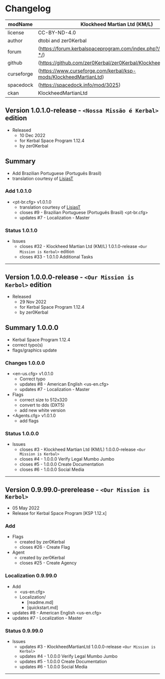 # Changelog  
  
| modName    | Klockheed Martian Ltd (KM/L)                                      |
| ---------- | ----------------------------------------------------------------- |
| license    | CC-BY-ND-4.0                                                      |
| author     | dtobi and zer0Kerbal                                              |
| forum      | (https://forum.kerbalspaceprogram.com/index.php?/topic/207651-*/) |
| github     | (https://github.com/zer0Kerbal/zer0Kerbal/KlockheedMartianLtd)    |
| curseforge | (https://www.curseforge.com/kerbal/ksp-mods/KlockheedMartianLtd)  |
| spacedock  | (https://spacedock.info/mod/3025)                                 |
| ckan       | KlockheedMartianLtd                                               |

## Version 1.0.1.0-release - `<Nossa Missão é Kerbal>` edition

* Released
  * 10 Dec 2022
  * for Kerbal Space Program 1.12.4
  * by zer0Kerbal

## Summary

* Add Brazilian Portuguese (Português Brasil)
* translation courtesy of [LisiasT](https://github.com/net-lisias-ksp)

### Add 1.0.1.0

* <pt-br.cfg> v1.0.1.0
  * translation courtesy of [LisiasT](https://github.com/net-lisias-ksp)
  * closes #9 - Brazilian Portuguese (Português Brasil) <pt-br.cfg>
  * updates #7 - Localization - Master

### Status 1.0.1.0

* Issues
  * closes #32 - Klockheed Martian Ltd (KM/L) 1.0.1.0-release `<Our Mission is Kerbal>` edition
  * closes #33 - 1.0.1.0 Additional Tasks

---

## Version 1.0.0.0-release - `<Our Mission is Kerbol>` edition

* Released
  * 29 Nov 2022
  * for Kerbal Space Program 1.12.4
  * by zer0Kerbal

## Summary 1.0.0.0

* Kerbal Space Program 1.12.4
* correct typo(s)
* flags/graphics update

### Changes 1.0.0.0

* <en-us.cfg> v1.0.1.0
  * Correct typo
  * updates #8 - American English <us-en.cfg>
  * updates #7 - Localization - Master
* Flags
  * correct size to 512x320
  * convert to dds (DXT5)
  * add new white version
* <Agents.cfg> v1.0.1.0
  * add flags

### Status 1.0.0.0

* Issues
  * closes #3 - Klockheed Martian Ltd (KM/L) 1.0.0.0-release `<Our Mission is Kerbal>`
  * closes #4 - 1.0.0.0 Verify Legal Mumbo Jumbo
  * closes #5 - 1.0.0.0 Create Documentation
  * closes #6 - 1.0.0.0 Social Media

---

## Version 0.9.99.0-prerelease - `<Our Mission is Kerbol>`

* 05 May 2022  
* Release for Kerbal Space Program [KSP 1.12.x]

### Add

* Flags
  * created by zer0Kerbal
  * closes #26 - Create Flag
* Agent
  * created by zer0Kerbal
  * closes #25 - Create Agency

### Localization 0.9.99.0

* Add
  * <us-en.cfg>
  * Localization/
    * [readme.md]
    * [quickstart.md]
* updates #8 - American English <us-en.cfg>
* updates #7 - Localization - Master

### Status 0.9.99.0

* Issues
  * updates #3 - KlockheedMartianLtd 1.0.0.0-release `<Our Mission is Kerbal>`
  * updates #4 - 1.0.0.0 Verify Legal Mumbo Jumbo
  * updates #5 - 1.0.0.0 Create Documentation
  * updates #6 - 1.0.0.0 Social Media

---
